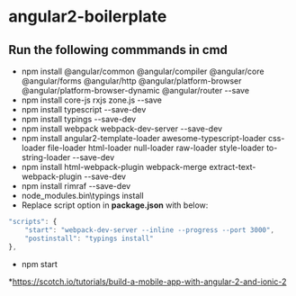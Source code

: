 # angular2-boilerplate

## Run the following commmands in cmd

* npm install @angular/common @angular/compiler @angular/core @angular/forms @angular/http @angular/platform-browser @angular/platform-browser-dynamic @angular/router --save
* npm install core-js rxjs zone.js --save
* npm install typescript --save-dev
* npm install typings --save-dev
* npm install webpack webpack-dev-server --save-dev
* npm install angular2-template-loader awesome-typescript-loader css-loader file-loader html-loader null-loader raw-loader style-loader to-string-loader --save-dev
* npm install html-webpack-plugin webpack-merge extract-text-webpack-plugin --save-dev
* npm install rimraf --save-dev
* node_modules\.bin\typings install
* Replace script option in **package.json** with below:
```javascript
"scripts": {
    "start": "webpack-dev-server --inline --progress --port 3000",
    "postinstall": "typings install"
},
```
* npm start


*https://scotch.io/tutorials/build-a-mobile-app-with-angular-2-and-ionic-2
